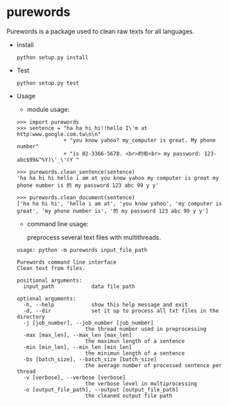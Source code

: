 # purewords
Purewords is a package used to clean raw texts for all languages. 

* Install

   `python setup.py install`

* Test

   `python setup.py test`

* Usage

  * module usage:

  ```
  >>> import purewords
  >>> sentence = "ha ha hi hi!!hello I\'m at http:www.google.com.tw\n\n" 
                 + "you know yahoo? my_computer is great. My phone number"
                 + "is 02-3366-5678. <br>的啦<br> my password: 123-abc$99&^%Y)\'_\'(Y "
  
  >>> purewords.clean_sentence(sentence)
  'ha ha hi hi hello i am at you know yahoo my computer is great my phone number is 的 my password 123 abc 99 y y'
  
  >>> purewords.clean_document(sentence)
  ['ha ha hi hi', 'hello i am at', 'you know yahoo', 'my computer is great', 'my phone number is', '的 my password 123 abc 99 y y']
  ```

  * command line usage:
  
    preprocess several text files with multithreads.
  
  ```
  usage: python -m purewords input_file_path

  Purewords command line interface
  Clean text from files.

  positional arguments:
    input_path            data file path

  optional arguments:
    -h, --help            show this help message and exit
    -d, --dir             set it up to process all txt files in the directory
    -j [job_number], --job_number [job_number]
                        the thread number used in preprocessing
    -max [max_len], --max_len [max_len]
                        the maximun length of a sentence
    -min [min_len], --min_len [min_len]
                        the minimun length of a sentence
    -bs [batch_size], --batch_size [batch_size]
                        the average number of processed sentence per thread
    -v [verbose], --verbose [verbose]
                        the verbose level in multiprocessing
    -o [output_file_path], --output [output_file_path]
                        the cleaned output file path
  ```
